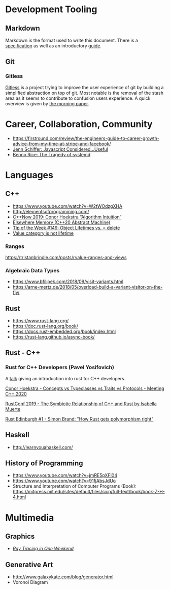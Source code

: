 # Development Tooling
## Markdown
Markdown is the format used to write this document. There is a [specification][1] as well as an introductory [guide][2].

[1]: https://spec.commonmark.org/
[2]: https://www.markdownguide.org/

## Git
### Gitless
[Gitless][3] is a project trying to improve the user experience of git by building a simplified abstraction on top of git. Most notable is the removal of the stash area as it seems to contribute to confusion users experience. A quick overview is given by [the morning paper][4].

[3]: https://gitless.com/
[4]: https://blog.acolyer.org/2016/10/24/whats-wrong-with-git-a-conceptual-design-analysis/


# Career, Collaboration, Community
- https://firstround.com/review/the-engineers-guide-to-career-growth-advice-from-my-time-at-stripe-and-facebook/
- [Jenn Schiffer: Javascript Considered...Useful](https://www.youtube.com/watch?v=ylF7ZR-b7Rk)
- [Benno Rice: The Tragedy of systemd](https://www.youtube.com/watch?v=o_AIw9bGogo)


# Languages
## C++
- https://www.youtube.com/watch?v=W2tWOdzgXHA
- http://elementsofprogramming.com/
- [C++Now 2019: Conor Hoekstra “Algorithm Intuition”](https://www.youtube.com/watch?v=48gV1SNm3WA)
- [Elsewhere Memory (C++20 Abstract Machine)](https://www.youtube.com/watch?v=Djw6aY0VhwI)
- [Tip of the Week #149: Object Lifetimes vs. = delete](https://abseil.io/tips/149)
- [Value category is not lifetime](https://quuxplusone.github.io/blog/2019/03/11/value-category-is-not-lifetime/)

### Ranges
https://tristanbrindle.com/posts/rvalue-ranges-and-views

### Algebraic Data Types
- https://www.bfilipek.com/2018/09/visit-variants.html
- https://arne-mertz.de/2018/05/overload-build-a-variant-visitor-on-the-fly/


## Rust
- https://www.rust-lang.org/
- https://doc.rust-lang.org/book/
- https://docs.rust-embedded.org/book/index.html
- https://rust-lang.github.io/async-book/

## Rust - C++
### Rust for C++ Developers (Pavel Yosifovich)
A [talk](https://www.youtube.com/watch?v=k7nAtrwPhR8) giving an introduction into rust for C++ developers.

[Conor Hoekstra - Concepts vs Typeclasses vs Traits vs Protocols - Meeting C++ 2020](https://www.youtube.com/watch?v=Qh7QdG5RK9E)

[RustConf 2019 - The Symbiotic Relationship of C++ and Rust by Isabella Muerte](https://www.youtube.com/watch?v=YZomx3Jt4Xs)

[Rust Edinburgh #1 - Simon Brand: "How Rust gets polymorphism right"](https://www.youtube.com/watch?v=VSlBhAOLtFA)

## Haskell
- http://learnyouahaskell.com/

## History of Programming
- https://www.youtube.com/watch?v=jmRE5pXFi04
- https://www.youtube.com/watch?v=91fjAbsJdUo
- Structure and Interpretation of Computer Programs (Book): https://mitpress.mit.edu/sites/default/files/sicp/full-text/book/book-Z-H-4.html


# Multimedia
## Graphics
- [_Ray Tracing in One Weekend_](https://raytracing.github.io/books/RayTracingInOneWeekend.html)

## Generative Art
- http://www.galaxykate.com/blog/generator.html
- Voronoi Diagram